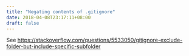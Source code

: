 ```yaml
---
title: "Negating contents of .gitignore"
date: 2018-04-08T23:17:11+08:00
draft: false
---
```


See https://stackoverflow.com/questions/5533050/gitignore-exclude-folder-but-include-specific-subfolder
